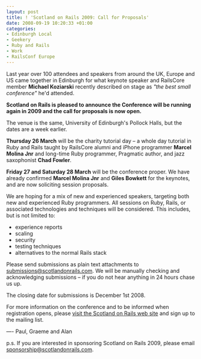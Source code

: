 ```yaml
---
layout: post
title: ! 'Scotland on Rails 2009: Call for Proposals'
date: 2008-09-19 10:20:33 +01:00
categories:
- Edinburgh Local
- Geekery
- Ruby and Rails
- Work
- RailsConf Europe
---
```

Last year over 100 attendees and speakers from around the UK, Europe and US came together in Edinburgh for what keynote speaker and RailsCore member **Michael Koziarski** recently described on stage as *"the best small conference"* he'd attended.

**Scotland on Rails is pleased to announce the Conference will be running again in 2009 and the call for proposals is now open.**

The venue is the same, University of Edinburgh's Pollock Halls, but the dates are a week earlier.

**Thursday 26 March** will be the charity tutorial day – a whole day tutorial in Ruby and Rails taught by RailsCore alumni and iPhone programmer **Marcel Molina Jnr** and long-time Ruby programmer, Pragmatic author, and jazz saxophonist **Chad Fowler**.

**Friday 27 and Saturday 28 March** will be the conference proper. We have already confirmed **Marcel Molina Jnr** and **Giles Bowkett** for the keynotes, and are now soliciting session proposals.

We are hoping for a mix of new and experienced speakers, targeting both new and experienced Ruby programmers. All sessions on Ruby, Rails, or associated technologies and techniques will be considered. This includes, but is not limited to:

* experience reports
* scaling
* security
* testing techniques
* alternatives to the normal Rails stack

Please send submissions as plain text attachments to <submissions@scotlandonrails.com>. We will be manually checking and acknowledging submissions – if you do not hear anything in 24 hours chase us up.

The closing date for submissions is December 1st 2008.

For more information on the conference and to be informed when registration opens, please [visit the Scotland on Rails web site](http://www.scotlandonrails.com/) and sign up to the mailing list.

—- Paul, Graeme and Alan

p.s. If you are interested in sponsoring Scotland on Rails 2009, please email <sponsorship@scotlandonrails.com>.
